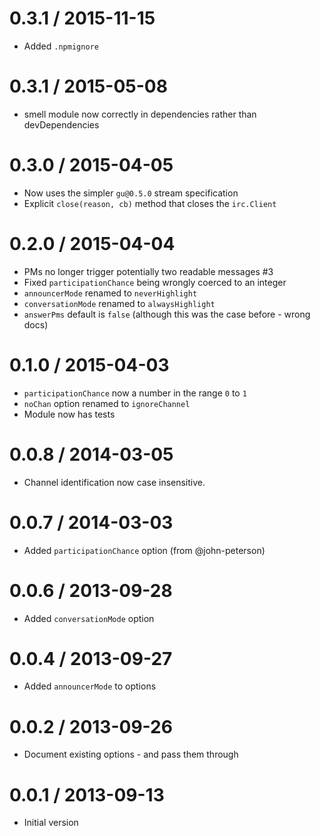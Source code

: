 0.3.1 / 2015-11-15
==================
  * Added `.npmignore`

0.3.1 / 2015-05-08
==================
  * smell module now correctly in dependencies rather than devDependencies

0.3.0 / 2015-04-05
==================
  * Now uses the simpler `gu@0.5.0` stream specification
  * Explicit `close(reason, cb)` method that closes the `irc.Client`

0.2.0 / 2015-04-04
==================
  * PMs no longer trigger potentially two readable messages #3
  * Fixed `participationChance` being wrongly coerced to an integer
  * `announcerMode` renamed to `neverHighlight`
  * `conversationMode` renamed to `alwaysHighlight`
  * `answerPms` default is `false` (although this was the case before - wrong docs)

0.1.0 / 2015-04-03
==================
  * `participationChance` now a number in the range `0` to `1`
  * `noChan` option renamed to `ignoreChannel`
  * Module now has tests

0.0.8 / 2014-03-05
==================
  * Channel identification now case insensitive.

0.0.7 / 2014-03-03
==================
 * Added `participationChance` option (from @john-peterson)

0.0.6 / 2013-09-28
==================
 * Added `conversationMode` option

0.0.4 / 2013-09-27
==================
 * Added `announcerMode` to options

0.0.2 / 2013-09-26
==================
 * Document existing options - and pass them through

0.0.1 / 2013-09-13
==================
  * Initial version
